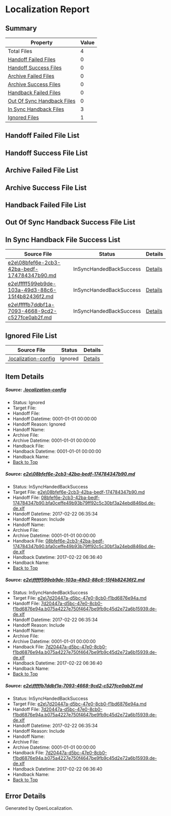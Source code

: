 # <a name='report-top'></a> Localization Report

## Summary
 Property | Value 
 -------- | ----- 
 Total Files | 4
[ Handoff Failed Files ](#handoff-failed-list)| 0
[ Handoff Success Files ](#handoff-success-list)| 0
[ Archive Failed Files ](#archive-failed-list)| 0
[ Archive Success Files ](#archive-success-list)| 0
[ Handback Failed Files ](#handback-failed-list)| 0
[ Out Of Sync Handback Files ](#outofsync-handback-success-list)| 0
[ In Sync Handback Files ](#insync-handback-success-list)| 3
[ Ignored Files ](#ignored-list)| 1

## <a name='handoff-failed-list'></a> Handoff Failed File List

## <a name='handoff-success-list'></a> Handoff Success File List

## <a name='archive-failed-list'></a> Archive Failed File List

## <a name='archive-success-list'></a> Archive Success File List

## <a name='handback-failed-list'></a> Handback Failed File List

## <a name='outofsync-handback-success-list'></a> Out Of Sync Handback Success File List

## <a name='insync-handback-success-list'></a> In Sync Handback File Success List
 Source File | Status | Details 
 ----------- | ------ | ------- 
 [e2e\08bfef6e-2cb3-42ba-bedf-174784347b90.md](https://github.com/OpenLocalizationTestOrg/ol-test4/blob/12085467c802ba7253834e83625c8e513b92316f/e2e/08bfef6e-2cb3-42ba-bedf-174784347b90.md) | InSyncHandedBackSuccess | [Details](#0260921c87397ddc21575919b532f401fe4359871)
 [e2e\fffff599eb9de-103a-49d3-88c6-15f4b82436f2.md](https://github.com/OpenLocalizationTestOrg/ol-test4/blob/1b59f5ee3c96f72dac067c368f8bd10b76aa2596/e2e/fffff599eb9de-103a-49d3-88c6-15f4b82436f2.md) | InSyncHandedBackSuccess | [Details](#3e0a99494f3132d3ecd9303ee1f7bc4844e61f402)
 [e2e\fffffb7ddbf1a-7093-4668-9cd2-c527fce0ab2f.md](https://github.com/OpenLocalizationTestOrg/ol-test4/blob/1b59f5ee3c96f72dac067c368f8bd10b76aa2596/e2e/fffffb7ddbf1a-7093-4668-9cd2-c527fce0ab2f.md) | InSyncHandedBackSuccess | [Details](#3e0a99494f3132d3ecd9303ee1f7bc4844e61f403)

## <a name='ignored-list'></a> Ignored File List
 Source File | Status | Details 
 ----------- | ------ | ------- 
 [.localization-config](https://github.com/OpenLocalizationTestOrg/ol-test4/blob/1b59f5ee3c96f72dac067c368f8bd10b76aa2596/.localization-config) | Ignored | [Details](#cb0632cf59c1387fc1742bfb9fa3c47f87e2e5c90)

## Item Details
##### <a name='cb0632cf59c1387fc1742bfb9fa3c47f87e2e5c90'></a> Source: [.localization-config](https://github.com/OpenLocalizationTestOrg/ol-test4/blob/1b59f5ee3c96f72dac067c368f8bd10b76aa2596/.localization-config)
* Status: Ignored
* Target File: 
* Handoff File: 
* Handoff Datetime: 0001-01-01 00:00:00
* Handoff Reason: Ignored
* Handoff Name: 
* Archive File: 
* Archive Datetime: 0001-01-01 00:00:00
* Handback File: 
* Handback Datetime: 0001-01-01 00:00:00
* Handback Name: 
* [Back to Top](#report-top)

##### <a name='0260921c87397ddc21575919b532f401fe4359871'></a> Source: [e2e\08bfef6e-2cb3-42ba-bedf-174784347b90.md](https://github.com/OpenLocalizationTestOrg/ol-test4/blob/12085467c802ba7253834e83625c8e513b92316f/e2e/08bfef6e-2cb3-42ba-bedf-174784347b90.md)
* Status: InSyncHandedBackSuccess
* Target File: [e2e\08bfef6e-2cb3-42ba-bedf-174784347b90.md](https://github.com/OpenLocalizationTestOrg/ol-test4-dede/blob/c82459e509e46a7054a3c8dc3c2550e847b1365f/e2e/08bfef6e-2cb3-42ba-bedf-174784347b90.md)
* Handoff File: [08bfef6e-2cb3-42ba-bedf-174784347b90.bfa0ceffe49b93b79ff92c5c30bf3a24ebd846bd.de-de.xlf](https://github.com/OpenLocalizationTestOrg/ol-test4-handoff/blob/a79364a195fc991b588acb3e3bbef56c2504a206/ol-handoff/OpenLocalizationTestOrg/ol-test4-dede/xinjiang/ht/08bfef6e-2cb3-42ba-bedf-174784347b90.bfa0ceffe49b93b79ff92c5c30bf3a24ebd846bd.de-de.xlf)
* Handoff Datetime: 2017-02-22 06:35:34
* Handoff Reason: Include
* Handoff Name: 
* Archive File: 
* Archive Datetime: 0001-01-01 00:00:00
* Handback File: [08bfef6e-2cb3-42ba-bedf-174784347b90.bfa0ceffe49b93b79ff92c5c30bf3a24ebd846bd.de-de.xlf](https://github.com/OpenLocalizationTestOrg/ol-test4-handback/blob/1e46a71e34f1c84c12e61d725a2d7e34981eda3d/ol-handback/OpenLocalizationTestOrg/ol-test4-dede/xinjiang/ht/08bfef6e-2cb3-42ba-bedf-174784347b90.bfa0ceffe49b93b79ff92c5c30bf3a24ebd846bd.de-de.xlf)
* Handback Datetime: 2017-02-22 06:36:40
* Handback Name: 
* [Back to Top](#report-top)

##### <a name='3e0a99494f3132d3ecd9303ee1f7bc4844e61f402'></a> Source: [e2e\fffff599eb9de-103a-49d3-88c6-15f4b82436f2.md](https://github.com/OpenLocalizationTestOrg/ol-test4/blob/1b59f5ee3c96f72dac067c368f8bd10b76aa2596/e2e/fffff599eb9de-103a-49d3-88c6-15f4b82436f2.md)
* Status: InSyncHandedBackSuccess
* Target File: [e2e\7d20447a-d5bc-47e0-8cb0-f1bd6876e94a.md](https://github.com/OpenLocalizationTestOrg/ol-test4-dede/blob/c82459e509e46a7054a3c8dc3c2550e847b1365f/e2e/7d20447a-d5bc-47e0-8cb0-f1bd6876e94a.md)
* Handoff File: [7d20447a-d5bc-47e0-8cb0-f1bd6876e94a.b075a4227e750f4647be9fb9c45d2e72a6b15939.de-de.xlf](https://github.com/OpenLocalizationTestOrg/ol-test4-handoff/blob/a79364a195fc991b588acb3e3bbef56c2504a206/ol-handoff/OpenLocalizationTestOrg/ol-test4-dede/xinjiang/ht/7d20447a-d5bc-47e0-8cb0-f1bd6876e94a.b075a4227e750f4647be9fb9c45d2e72a6b15939.de-de.xlf)
* Handoff Datetime: 2017-02-22 06:35:34
* Handoff Reason: Include
* Handoff Name: 
* Archive File: 
* Archive Datetime: 0001-01-01 00:00:00
* Handback File: [7d20447a-d5bc-47e0-8cb0-f1bd6876e94a.b075a4227e750f4647be9fb9c45d2e72a6b15939.de-de.xlf](https://github.com/OpenLocalizationTestOrg/ol-test4-handback/blob/1e46a71e34f1c84c12e61d725a2d7e34981eda3d/ol-handback/OpenLocalizationTestOrg/ol-test4-dede/xinjiang/ht/7d20447a-d5bc-47e0-8cb0-f1bd6876e94a.b075a4227e750f4647be9fb9c45d2e72a6b15939.de-de.xlf)
* Handback Datetime: 2017-02-22 06:36:40
* Handback Name: 
* [Back to Top](#report-top)

##### <a name='3e0a99494f3132d3ecd9303ee1f7bc4844e61f403'></a> Source: [e2e\fffffb7ddbf1a-7093-4668-9cd2-c527fce0ab2f.md](https://github.com/OpenLocalizationTestOrg/ol-test4/blob/1b59f5ee3c96f72dac067c368f8bd10b76aa2596/e2e/fffffb7ddbf1a-7093-4668-9cd2-c527fce0ab2f.md)
* Status: InSyncHandedBackSuccess
* Target File: [e2e\7d20447a-d5bc-47e0-8cb0-f1bd6876e94a.md](https://github.com/OpenLocalizationTestOrg/ol-test4-dede/blob/c82459e509e46a7054a3c8dc3c2550e847b1365f/e2e/7d20447a-d5bc-47e0-8cb0-f1bd6876e94a.md)
* Handoff File: [7d20447a-d5bc-47e0-8cb0-f1bd6876e94a.b075a4227e750f4647be9fb9c45d2e72a6b15939.de-de.xlf](https://github.com/OpenLocalizationTestOrg/ol-test4-handoff/blob/a79364a195fc991b588acb3e3bbef56c2504a206/ol-handoff/OpenLocalizationTestOrg/ol-test4-dede/xinjiang/ht/7d20447a-d5bc-47e0-8cb0-f1bd6876e94a.b075a4227e750f4647be9fb9c45d2e72a6b15939.de-de.xlf)
* Handoff Datetime: 2017-02-22 06:35:34
* Handoff Reason: Include
* Handoff Name: 
* Archive File: 
* Archive Datetime: 0001-01-01 00:00:00
* Handback File: [7d20447a-d5bc-47e0-8cb0-f1bd6876e94a.b075a4227e750f4647be9fb9c45d2e72a6b15939.de-de.xlf](https://github.com/OpenLocalizationTestOrg/ol-test4-handback/blob/1e46a71e34f1c84c12e61d725a2d7e34981eda3d/ol-handback/OpenLocalizationTestOrg/ol-test4-dede/xinjiang/ht/7d20447a-d5bc-47e0-8cb0-f1bd6876e94a.b075a4227e750f4647be9fb9c45d2e72a6b15939.de-de.xlf)
* Handback Datetime: 2017-02-22 06:36:40
* Handback Name: 
* [Back to Top](#report-top)


## Error Details

Generated by OpenLocalization.
